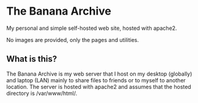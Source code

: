 # The Banana Archive
My personal and simple self-hosted web site, hosted with apache2.

No images are provided, only the pages and utilities.

## What is this?

The Banana Archive is my web server that I host on my desktop (globally) and laptop (LAN) mainly to share files to friends or to myself to another location. The server is hosted with apache2 and assumes that the hosted directory is /var/www/html/.
